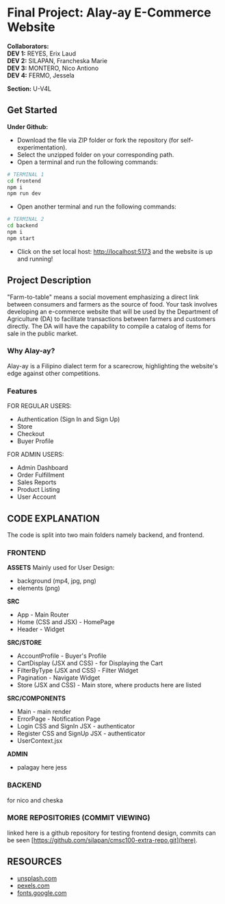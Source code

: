# Final Project: Alay-ay E-Commerce Website

**Collaborators:**  
**DEV 1:** REYES, Erix Laud  
**DEV 2:** SILAPAN, Francheska Marie  
**DEV 3:** MONTERO, Nico Antiono  
**DEV 4:** FERMO, Jessela  

**Section:** U-V4L  

## Get Started

**Under Github:**
- Download the file via ZIP folder or fork the repository (for self-experimentation).
- Select the unzipped folder on your corresponding path.
- Open a terminal and run the following commands:

```bash
# TERMINAL 1
cd frontend
npm i
npm run dev
```

- Open another terminal and run the following commands:

```bash
# TERMINAL 2
cd backend
npm i
npm start
```

- Click on the set local host: [http://localhost:5173](http://localhost:5173) and the website is up and running!

## Project Description

"Farm-to-table" means a social movement emphasizing a direct link between consumers and farmers as the source of food. Your task involves developing an e-commerce website that will be used by the Department of Agriculture (DA) to facilitate transactions between farmers and customers directly. The DA will have the capability to compile a catalog of items for sale in the public market.

### Why Alay-ay?
Alay-ay is a Filipino dialect term for a scarecrow, highlighting the website's edge against other competitions.

### Features
FOR REGULAR USERS:
- Authentication (Sign In and Sign Up)
- Store
- Checkout
- Buyer Profile

FOR ADMIN USERS:
- Admin Dashboard
- Order Fulfillment
- Sales Reports
- Product Listing
- User Account

## CODE EXPLANATION 

The code is split into two main folders namely backend, and frontend.

### FRONTEND

**ASSETS**
Mainly used for User Design:

- background (mp4, jpg, png)
- elements (png) 

**SRC**
- App - Main Router
- Home (CSS and JSX) - HomePage
- Header - Widget

**SRC/STORE**
- AccountProfile - Buyer's Profile
- CartDisplay (JSX and CSS) - for Displaying the Cart
- FilterByType (JSX and CSS) - Filter Widget
- Pagination - Navigate Widget
- Store (JSX and CSS) - Main store, where products here are listed 

**SRC/COMPONENTS**
- Main - main render
- ErrorPage - Notification Page
- Login CSS and SignIn JSX - authenticator
- Register CSS and SignUp JSX - authenticator
- UserContext.jsx 

**ADMIN**
- palagay here jess

### BACKEND

for nico and cheska

### MORE REPOSITORIES (COMMIT VIEWING)

linked here is a github repository for testing frontend design, commits can be seen [https://github.com/silapan/cmsc100-extra-repo.git](here).

## RESOURCES
- [unsplash.com](unsplash.com)
- [pexels.com](pexels.com)
- [fonts.google.com](fonts.google.com)
